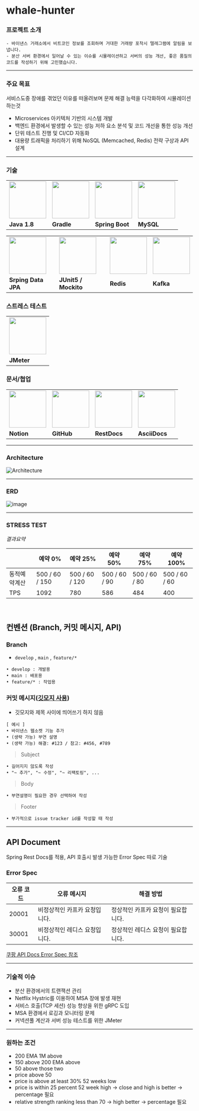 # whale-hunter

### 프로젝트 소개
```
- 바이낸스 거래소에서 비트코인 정보를 조회하며 거대한 거래량 포착시 텔레그램에 알림을 보냅니다.
- 분산 서버 환경에서 일어날 수 있는 이슈를 시뮬레이션하고 서버의 성능 개선, 좋은 품질의 코드를 작성하기 위해 고민했습니다.
```
<hr>

### 주요 목표
서비스도중 장애를 겪었던 이유를 떠올려보며 문제 해결 능력을 다각화하여 시뮬레이션하는것
- Microservices 아키텍처 기반의 시스템 개발
- 백엔드 환경에서 발생할 수 있는 성능 저하 요소 분석 및 코드 개선을 통한 성능 개선
- 단위 테스트 진행 및 CI/CD 자동화
- 대용량 트래픽을 처리하기 위해 NoSQL (Memcached, Redis) 전략 구상과 API 설계
<hr>


### 기술 

<table>
  <tr>
    <td>
        <img src="https://images.velog.io/images/xx0hn/post/b1987229-58c5-436a-8d28-512a7f4ab718/175E023350248C8837.jpeg" width="100px" />
    </td>
    <td>
        <img src="https://images.velog.io/images/leeseojune53/post/b6527e64-30c9-40d4-a955-ddbc647edec1/Gradle_logo.png" width="100px" />
    </td>
    <td>
        <img src="https://mblogthumb-phinf.pstatic.net/MjAxNzA4MDNfOTMg/MDAxNTAxNzYzODU4Mzc3.VFDhGiVlIJ_1-1n7eakK3HsfRDMbGyEAPVOdB6bYah4g.jFz8_8GL41JgQUiDryDYYoFl-FaqG48EKtcz-EdHANwg.PNG.scw0531/%EC%8A%A4%ED%81%AC%EB%A6%B0%EC%83%B7_2017-08-03_%EC%98%A4%ED%9B%84_9.18.37.png?type=w2" width="100px" />
    </td>
    <td>
        <img src="https://encrypted-tbn0.gstatic.com/images?q=tbn:ANd9GcTNVKGVT_dyDB_b758ACxJlJTKZFc6NaJvCI6Tt6V8RE5V6UnTP9ux_Pahj4DxhH7hiHeE&usqp=CAU" width="100px" />
    </td>
  </tr>
  <tr>
    <td><b>Java 1.8</b></td>
    <td><b>Gradle</b></td>
    <td><b>Spring Boot</b></td>
    <td><b>MySQL</b></td>
  </tr>
</table>
<table>
  <tr>
    <td>  
        <img src="https://i0.wp.com/codegym.vn/wp-content/uploads/2020/06/spring-jpa-query-5.png?fit=400%2C400&ssl=1" width="100px" />
    </td>
    <td>
        <img src="https://automated-testing.info/uploads/default/original/2X/7/760cbf21278280fd7d4980c577d64da634c9fc42.png" width="100px" />
    </td>
        <td>
        <img src="https://github.com/JayFreemandev/Whale-Hunter/assets/72185011/23894fbd-3cb4-4986-88f1-187187fc71e0" width="100px" />
    </td>
        <td>
        <img src="https://github.com/JayFreemandev/Whale-Hunter/assets/72185011/d50beb9c-61ff-4f38-ba1c-346a8cef3625" width="100px" />
    </td>
  </tr>
  <tr>
    <td><b>Srping Data JPA</b></td>
    <td><b>JUnit5 / Mockito</b></td>
    <td><b>Redis</b></td>
    <td><b>Kafka</b></td>
  </tr>
</table>

### 스트레스 테스트
<table>
  <tr>
    <td>
        <img src="https://www.perfmatrix.com/wp-content/uploads/2020/07/JMeter-Logo.png" width="100px" />
    </td>
  </tr>
  <tr>
    <td><b>JMeter</b></td>
  </tr>
  
</table>

### 문서/협업
<table>
  <tr>
    <td>
        <img src="https://user-images.githubusercontent.com/103566826/177922764-354c44a9-05e9-4d5c-a10c-0da6676a80a0.png" width="100px" />
    </td>
    <td>
        <img src="https://user-images.githubusercontent.com/103566826/177922794-5a47df94-fc97-4beb-a6f4-16b24e315757.png" width="100px" />
    </td>
    <td>
        <img src="https://user-images.githubusercontent.com/103566826/177922809-866718e0-fb19-4840-9caa-111da31795d1.png" width="100px" />
    </td>
    <td>
        <img src="https://user-images.githubusercontent.com/103566826/177922816-6888632c-b218-4635-98d5-189addb835ca.png" width="100px" />
    </td>
  </tr>
  <tr>
    <td><b>Notion</b></td>
    <td><b>GitHub</b></td>
    <td><b>RestDocs</b></td>
    <td><b>AsciiDocs</b></td>
  </tr>
</table>
<hr>

### Architecture
![Architecture](https://user-images.githubusercontent.com/72185011/222195610-18231737-8503-4930-b1b7-c3ba0b04d40f.png)
<hr>

### ERD
![image](https://github.com/JayFreemandev/Whale-Hunter/assets/72185011/6e7f3e1e-f060-4afe-a1e8-84750c1510b1)

<hr>

### STRESS TEST 
*결과요약*

|  | 예약 0% | 예약 25% | 예약 50% | 예약 75% | 예약 100% |
| --- | --- | --- | --- | --- | --- |
| 동적예약계산 | 500 / 60 / 150 | 500 / 60 / 120 | 500 / 60 / 90 | 500 / 60 / 80 | 500 / 60 / 60 |
| TPS | 1092 | 780 | 586 | 484 | 400 |

<br>

## 컨벤션 (Branch, 커밋 메시지, API)

### Branch
- `develop` , `main` , `feature/*`
```
• develop : 개발용
• main : 배포용
• feature/* : 작업용
```

### 커밋 메시지([깃모지 사용](https://gitmoji.dev))
- 깃모지와 제목 사이에 띄어쓰기 하지 않음
```
[ 예시 ]
• 바이낸스 웹소켓 기능 추가
• (생략 가능) 부연 설명
• (생략 가능) 해결: #123 / 참고: #456, #789
```

> Subject
```
• 길어지지 않도록 작성
• "~ 추가", "~ 수정", "~ 리팩토링", ...
```

> Body
```
• 부연설명이 필요한 경우 선택하여 작성
```

> Footer
```
• 부가적으로 issue tracker id를 작성할 때 작성
```
<hr>

## API Document
Spring Rest Docs를 적용, API 호출시 발생 가능한 Error Spec 따로 기술  

### Error Spec
| 오류 코드 | 오류 메시지                        | 해결 방법                   |
| ---- | ------------------------------- | ------------------------------- |
| 20001  | 비정상적인 카프카 요청입니다.   | 정상적인 카프카 요청이 필요합니다.                        |
| 30001  | 비정상적인 레디스 요청입니다.   | 정상적인 레디스 요청이 필요합니다.           |

[쿠팡 API Docs Error Spec 참조](https://developers.coupangcorp.com/hc/ko/articles/360033877853-%EC%83%81%ED%92%88-%EC%83%9D%EC%84%B1)

<hr>

### 기술적 이슈
- 분산 환경에서의 트랜잭션 관리
- Netflix Hystric를 이용하여 MSA 장애 발생 재현
- 서비스 호출(TCP 세션) 성능 향상을 위한 gRPC 도입
- MSA 환경에서 로깅과 모니터링 문제
- 커넥션풀 계산과 서버 성능 테스트를 위한 JMeter  
<hr>

### 원하는 조건
- 200 EMA 1M above 
- 150 above 200 EMA above
- 50 above those two 
- price above 50 
- price is above at least 30% 52 weeks low
- price is within 25 percent 52 week high -> close and high is better -> percentage 필요
- relative strength ranking less than 70 -> high better -> percentage 필요
